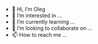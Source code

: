 - 👋 Hi, I’m Oleg
- 👀 I’m interested in ...
- 🌱 I’m currently learning ...
- 💞️ I’m looking to collaborate on ...
- 📫 How to reach me ...

<!---
droidtoss/droidtoss is a ✨ special ✨ repository because its `README.md` (this file) appears on your GitHub profile.
You can click the Preview link to take a look at your changes.
--->
